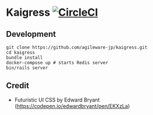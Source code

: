 # Kaigress [![CircleCI](https://circleci.com/gh/agileware-jp/kaigress.svg?style=svg)](https://circleci.com/gh/agileware-jp/kaigress)

## Development

```
git clone https://github.com/agileware-jp/kaigress.git
cd kaigress
bundle install
docker-compose up # starts Redis server
bin/rails server
```

## Credit

- Futuristic UI CSS by Edward Bryant (https://codepen.io/edwardbryant/pen/EKXzLa)
